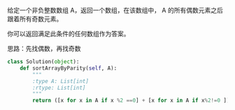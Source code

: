给定一个非负整数数组 A，返回一个数组，在该数组中， A 的所有偶数元素之后跟着所有奇数元素。

你可以返回满足此条件的任何数组作为答案。

思路：先找偶数，再找奇数
```python
class Solution(object):
    def sortArrayByParity(self, A):
        """
        :type A: List[int]
        :rtype: List[int]
        """
        return ([x for x in A if x %2 ==0] + [x for x in A if x%2!=0 ])
```
